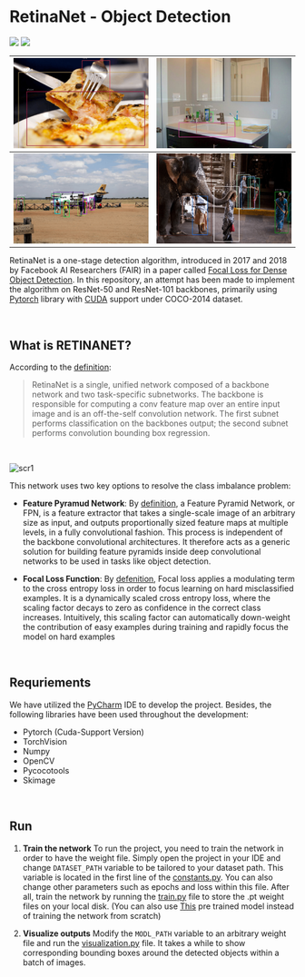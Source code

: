 # RetinaNet - Object Detection
<img src="https://badgen.net/badge/Version/1.0/blue?icon=github"> <img src="https://badgen.net/badge/Status/Stable/green?icon=git">
<br/>


| ![scr1](https://github.com/kimiaf1998/Retinanet/blob/master/screenshots/5.png "scr1") | ![scr2](https://github.com/kimiaf1998/Retinanet/blob/master/screenshots/6.png "scr2") |
| ------------ | ------------ |
| ![scr4](https://github.com/kimiaf1998/Retinanet/blob/master/screenshots/1.png "scr4") | ![scr3](https://github.com/kimiaf1998/Retinanet/blob/master/screenshots/3.png "scr3") |

RetinaNet is a one-stage detection algorithm, introduced in 2017 and 2018 by Facebook AI Researchers (FAIR) in a paper called [Focal Loss for Dense Object Detection](https://arxiv.org/abs/1708.02002 "Focal Loss for Dense Object Detection").
In this repository, an attempt has been made to implement the algorithm on ResNet-50 and ResNet-101 backbones, primarily using [Pytorch](https://pytorch.org/ "Pytorch") library with [CUDA](https://en.wikipedia.org/wiki/CUDA "CUDA") support under COCO-2014 dataset.

<br>

## What is RETINANET?
According to the [definition](https://tinyurl.com/5bksrrrr "definition"):
> RetinaNet is a single, unified network composed of a backbone network and two task-specific subnetworks. The backbone is responsible for computing a conv feature map over an entire input image and is an off-the-self convolution network. The first subnet performs classification on the backbones output; the second subnet performs convolution bounding box regression.

<br>

 ![scr1](https://developers.arcgis.com/python/guide/images/retinanet.png "scr1")

This network uses two key options to resolve the class imbalance problem:
- **Feature Pyramud Network**: By [definition](https://paperswithcode.com/method/fpn "definition"), a Feature Pyramid Network, or FPN, is a feature extractor that takes a single-scale image of an arbitrary size as input, and outputs proportionally sized feature maps at multiple levels, in a fully convolutional fashion. This process is independent of the backbone convolutional architectures. It therefore acts as a generic solution for building feature pyramids inside deep convolutional networks to be used in tasks like object detection.


- **Focal Loss Function**:  By [defenition](https://paperswithcode.com/method/focal-loss#:~:text=Focal%20loss%20applies%20a%20modulating,in%20the%20correct%20class%20increases. "defenition"), Focal loss applies a modulating term to the cross entropy loss in order to focus learning on hard misclassified examples. It is a dynamically scaled cross entropy loss, where the scaling factor decays to zero as confidence in the correct class increases. Intuitively, this scaling factor can automatically down-weight the contribution of easy examples during training and rapidly focus the model on hard examples
<br>

## Requriements
We have utilized the [PyCharm](https://www.jetbrains.com/pycharm/ "PyCharm") IDE to develop the project. Besides, the following libraries have been used throughout the development:
- Pytorch (Cuda-Support Version)
- TorchVision
- Numpy
- OpenCV
- Pycocotools
- Skimage
<br>

## Run
1. **Train the network**
To run the project, you need to train the network in order to have the weight file. Simply open the project in your IDE and change `DATASET_PATH` variable to be tailored to your dataset path. This variable is located in the first line of the [constants.py](https://github.com/kimiaf1998/Retinanet/blob/master/net/utility/constants.py "constants.py"). You can also change other parameters such as epochs and loss within this file. After all, train the network by running the [train.py](https://github.com/kimiaf1998/Retinanet/blob/master/train.py "train.py") file to store the .pt weight files on your local disk.
(You can also use [This](https://google.com "This") pre trained model instead of training the network from scratch)


2. **Visualize outputs**
Modify the `MODL_PATH` variable to an arbitrary weight file and run the [visualization.py](https://github.com/kimiaf1998/Retinanet/blob/master/visualization.py "visualization.py") file. It takes a while to show corresponding bounding boxes around the detected objects within a batch of images.
